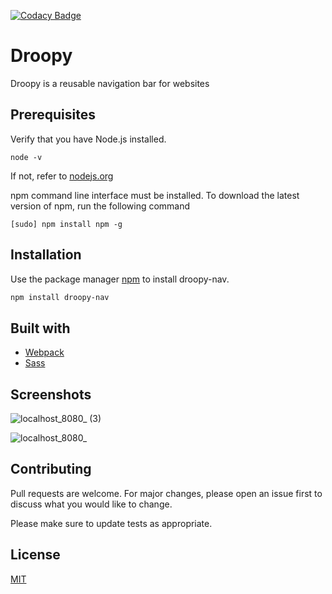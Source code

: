 [![Codacy Badge](https://api.codacy.com/project/badge/Grade/129bf0e0d7d74148b90f518a027c2b69)](https://app.codacy.com/manual/dhatGuy/droopy?utm_source=github.com&utm_medium=referral&utm_content=dhatGuy/droopy&utm_campaign=Badge_Grade_Dashboard)

# Droopy

Droopy is a reusable navigation bar for websites

## Prerequisites
Verify that you have Node.js installed.
```
node -v
```
If not, refer to [nodejs.org](https://nodejs.org)

npm command line interface must be installed.
To download the latest version of npm, run the following command
```
[sudo] npm install npm -g
```

## Installation

Use the package manager [npm](https://npmjs.com/) to install droopy-nav.

```bash
npm install droopy-nav
```
## Built with
- [Webpack](https://webpack.js.org)
- [Sass](https://sass-lang.com)

## Screenshots
![localhost_8080_ (3)](https://user-images.githubusercontent.com/51405947/82845586-1249aa00-9edd-11ea-9b69-7867720915c0.png)

![localhost_8080_](https://user-images.githubusercontent.com/51405947/82845686-69e81580-9edd-11ea-8236-db2fa9ab7cf7.png)



## Contributing
Pull requests are welcome. For major changes, please open an issue first to discuss what you would like to change.

Please make sure to update tests as appropriate.

## License
[MIT](https://github.com/dhatGuy/droopy/blob/master/LICENSE)
